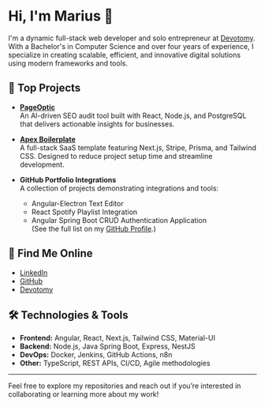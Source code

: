 # Hi, I'm Marius 👋

I'm a dynamic full-stack web developer and solo entrepreneur at [Devotomy](https://devotomy.com). With a Bachelor's in Computer Science and over four years of experience, I specialize in creating scalable, efficient, and innovative digital solutions using modern frameworks and tools.

## 🚀 Top Projects

- **[PageOptic](https://pageoptic.com)**  
  An AI-driven SEO audit tool built with React, Node.js, and PostgreSQL that delivers actionable insights for businesses.

- **[Apex Boilerplate](https://apex-demo.devotomy.com)**  
  A full-stack SaaS template featuring Next.js, Stripe, Prisma, and Tailwind CSS. Designed to reduce project setup time and streamline development.

- **GitHub Portfolio Integrations**  
  A collection of projects demonstrating integrations and tools:
  - Angular-Electron Text Editor
  - React Spotify Playlist Integration
  - Angular Spring Boot CRUD Authentication Application  
  (See the full list on my [GitHub Profile](https://github.com/marius-pieptea).)

## 🔗 Find Me Online

- [LinkedIn](https://www.linkedin.com/in/marius-pieptea)
- [GitHub](https://github.com/marius-pieptea)
- [Devotomy](https://devotomy.com)

## 🛠 Technologies & Tools

- **Frontend:** Angular, React, Next.js, Tailwind CSS, Material-UI  
- **Backend:** Node.js, Java Spring Boot, Express, NestJS  
- **DevOps:** Docker, Jenkins, GitHub Actions, n8n  
- **Other:** TypeScript, REST APIs, CI/CD, Agile methodologies

---

Feel free to explore my repositories and reach out if you’re interested in collaborating or learning more about my work!
